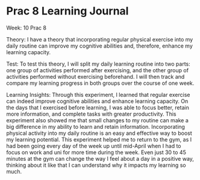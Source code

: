 # Prac 8 Learning Journal
<p>Week: 10 Prac 8<p/>


<p>Theory:
I have a theory that incorporating regular physical exercise into my daily routine can improve my cognitive abilities 
and, therefore, enhance my learning capacity.</p>
<p>Test:
To test this theory, I will split my daily learning routine into two parts: one group of activities performed after 
exercising, and the other group of activities performed without exercising beforehand. I will then track and compare 
my learning progress in both groups over the course of one week.</p>
<p>Learning Insights:
Through this experiment, I learned that regular exercise can indeed improve cognitive abilities and enhance learning 
capacity. On the days that I exercised before learning, I was able to focus better, retain more information, and 
complete tasks with greater productivity. This experiment also showed me that small changes to my routine can make a 
big difference in my ability to learn and retain information. Incorporating physical activity into my daily routine is 
an easy and effective way to boost my learning potential. This experiment helped me to return to the gym, as I had been
going every day of the week up until mid-April when I had to focus on work and uni for more time during the week. Even 
just 30 to 45 minutes at the gym can change the way I feel about a day in a positive way, thinking about it like that I
can understand why it impacts my learning so much.</p>

